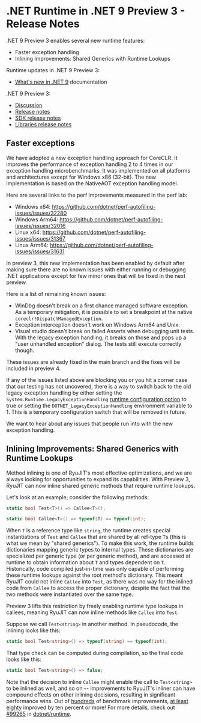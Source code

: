 # .NET Runtime in .NET 9 Preview 3 - Release Notes

.NET 9 Preview 3 enables several new runtime features:

- Faster exception handling
- Inlining Improvements: Shared Generics with Runtime Lookups

Runtime updates in .NET 9 Preview 3:

- [What's new in .NET 9](https://learn.microsoft.com/dotnet/core/whats-new/dotnet-9/overview) documentation

.NET 9 Preview 3:

- [Discussion](https://aka.ms/dotnet/9/preview3)
- [Release notes](./README.md)
- [SDK release notes](./sdk.md)
- [Libraries release notes](./libraries.md)

## Faster exceptions

We have adopted a new exception handling approach for CoreCLR. It improves the performance of exception handling 2 to 4 times in our exception handling microbenchmarks. It was implemented on all platforms and architectures except for Windows x86 (32-bit). The new implementation is based on the NativeAOT exception handling model.

Here are several links to the perf improvements measured in the perf lab:

- Windows x64: <https://github.com/dotnet/perf-autofiling-issues/issues/32280>
- Windows Arm64: <https://github.com/dotnet/perf-autofiling-issues/issues/32016>
- Linux x64: <https://github.com/dotnet/perf-autofiling-issues/issues/31367>
- Linux Arm64: <https://github.com/dotnet/perf-autofiling-issues/issues/31631>

In preview 3, this new implementation has been enabled by default after making sure there are no known issues with either running or debugging .NET applications except for few minor ones that will be fixed in the next preview.

Here is a list of remaining known issues:

- WinDbg doesn't break on a first chance managed software exception. As a temporary mitigation, it is possible to set a breakpoint at the native `coreclr!DispatchManagedException`.
- Exception interception doesn't work on Windows Arm64 and Unix.
- Visual studio doesn't break on failed Asserts when debugging unit tests. With the legacy exception handling, it breaks on those and pops up a "user unhandled exception" dialog. The tests still execute correctly though.

These issues are already fixed in the main branch and the fixes will be included in preview 4.

If any of the issues listed above are blocking you or you hit a corner case that our testing has not uncovered, there is a way to switch back to the old legacy exception handling by either setting the `System.Runtime.LegacyExceptionHandling` [runtime configuration option](https://learn.microsoft.com/dotnet/core/runtime-config/#msbuild-properties) to true or setting the `DOTNET_LegacyExceptionHandling` environment variable to 1. This is a temporary configuration switch that will be removed in future.

We want to hear about any issues that people run into with the new exception handling.

## Inlining Improvements: Shared Generics with Runtime Lookups

Method inlining is one of RyuJIT's most effective optimizations, and we are always looking for opportunities to expand its capabilities. With Preview 3, RyuJIT can now inline shared generic methods that require runtime lookups.

Let's look at an example; consider the following methods:

```csharp
static bool Test<T>() => Callee<T>();

static bool Callee<T>() => typeof(T) == typeof(int);
```

When `T` is a reference type like `string`, the runtime creates special instantiations of `Test` and `Callee` that are shared by all ref-type `T`s (this is what we mean by "shared generics"). To make this work, the runtime builds dictionaries mapping generic types to internal types. These dictionaries are specialized per generic type (or per generic method), and are accessed at runtime to obtain information about `T` and types dependent on `T`. Historically, code compiled just-in-time was only capable of performing these runtime lookups against the root method's dictionary. This meant RyuJIT could not inline `Callee` into `Test`, as there was no way for the inlined code from `Callee` to access the proper dictionary, despite the fact that the two methods were instantiated over the same type.

Preview 3 lifts this restriction by freely enabling runtime type lookups in callees, meaning RyuJIT can now inline methods like `Callee` into `Test`.

Suppose we call `Test<string>` in another method. In pseudocode, the inlining looks like this:

```csharp
static bool Test<string>() => typeof(string) == typeof(int);
```

That type check can be computed during compilation, so the final code looks like this:

```csharp
static bool Test<string>() => false;
```

Note that the decision to inline `Callee` might enable the call to `Test<string>` to be inlined as well, and so on -- improvements to RyuJIT's inliner can have compound effects on other inlining decisions, resulting in significant performance wins. Out of [hundreds](https://github.com/dotnet/runtime/pull/99265#issuecomment-2007077353) of benchmark improvements, [at least eighty](https://gist.github.com/EgorBo/b6424f7118ff176682f63875d89fb52e) improved by ten percent or more! For more details, check out [#99265](https://github.com/dotnet/runtime/pull/99265) in [dotnet/runtime](https://github.com/dotnet/runtime).
